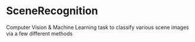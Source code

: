 # SceneRecognition
Computer Vision &amp; Machine Learning task to classify various scene images via a few different methods
